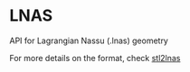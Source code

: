 # LNAS

API for Lagrangian Nassu (.lnas) geometry

For more details on the format, check [stl2lnas](https://github.com/AeroSim-CFD/stl2lnas)
